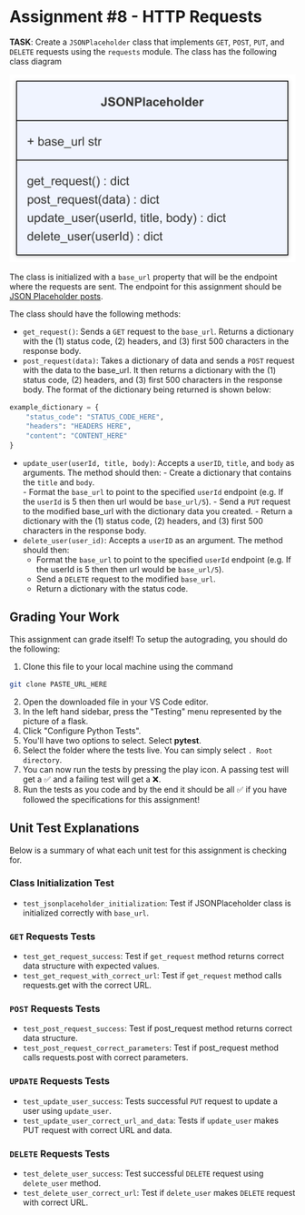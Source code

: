 # Assignment #8 - HTTP Requests

**TASK**: Create a `JSONPlaceholder` class that implements `GET`, `POST`, `PUT`, and `DELETE` requests using the `requests` module. The class has the following class diagram

![Assignment Class Diagram](./ClassDiagram.png)

The class is initialized with a `base_url` property that will be the endpoint where the requests are sent. The endpoint for this assignment should be [JSON Placeholder posts](https://jsonplaceholder.typicode.com/posts).

The class should have the following methods:
- `get_request()`: Sends a `GET` request to the `base_url`. Returns a dictionary with the (1) status code, (2) headers, and (3) first 500 characters in the response body.
- `post_request(data)`: Takes a dictionary of data and sends a `POST` request with the data to the base_url. It then returns a dictionary with the (1) status code, (2) headers, and (3) first 500 characters in the response body. The format of the dictionary being returned is shown below:
```python
example_dictionary = { 
    "status_code": "STATUS_CODE_HERE", 
    "headers": "HEADERS HERE", 
    "content": "CONTENT_HERE" 
}
```
- `update_user(userId, title, body)`: Accepts a `userID`, `title`, and `body` as arguments. The method should then:
        - Create a dictionary that contains the `title` and `body`.  
        - Format the `base_url` to point to the specified `userId` endpoint (e.g. If the `userId` is 5 then then url would be `base_url/5`). 
        - Send a `PUT` request to the modified base_url with the dictionary data you created.
        - Return a dictionary with the (1) status code, (2) headers, and (3) first 500 characters in the response body.
- `delete_user(user_id)`: Accepts a `userID` as an argument. The method should then:
    - Format the `base_url` to point to the specified `userId` endpoint (e.g. If the userId is 5 then then url would be `base_url/5`). 
    - Send a `DELETE` request to the modified `base_url`.
    - Return a dictionary with the status code.

## Grading Your Work
This assignment can grade itself! To setup the autograding, you should do the following:
1. Clone this file to your local machine using the command
```bash
git clone PASTE_URL_HERE
```
2. Open the downloaded file in your VS Code editor.
3. In the left hand sidebar, press the "Testing" menu represented by the picture of a flask.
4. Click "Configure Python Tests".
5. You'll have two options to select. Select **pytest**.
6. Select the folder where the tests live. You can simply select `. Root directory`.
7. You can now run the tests by pressing the play icon. A passing test will get a ✅ and a failing test will get a ❌.
8. Run the tests as you code and by the end it should be all ✅ if you have followed the specifications for this assignment!

## Unit Test Explanations

Below is a summary of what each unit test for this assignment is checking for.

### Class Initialization Test
- `test_jsonplaceholder_initialization`: Test if JSONPlaceholder class is initialized correctly with `base_url`.

### `GET` Requests Tests
- `test_get_request_success`: Test if `get_request` method returns correct data structure with expected values.
- `test_get_request_with_correct_url`: Test if `get_request` method calls requests.get with the correct URL.

### `POST` Requests Tests
- `test_post_request_success`: Test if post_request method returns correct data structure.
- `test_post_request_correct_parameters`: Test if post_request method calls requests.post with correct parameters.

### `UPDATE` Requests Tests
- `test_update_user_success`: Tests successful `PUT` request to update a user using `update_user`.
- `test_update_user_correct_url_and_data`: Tests if `update_user` makes PUT request with correct URL and data.

### `DELETE` Requests Tests
- `test_delete_user_success`: Test successful `DELETE` request using `delete_user` method.
- `test_delete_user_correct_url`: Test if `delete_user` makes `DELETE` request with correct URL.
